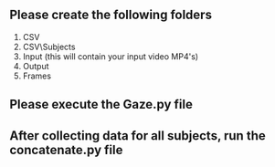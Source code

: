 ## Please create the following folders
1. CSV
2. CSV\Subjects
3. Input (this will contain your input video MP4's)
4. Output
5. Frames

## Please execute the Gaze.py file

## After collecting data for all subjects, run the concatenate.py file
